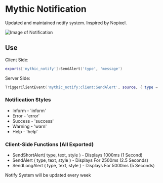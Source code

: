 # Mythic Notification
Updated and maintained notify system. Inspired by Nopixel.

![Image of Notification](https://imgur.com/a/W98K5iC)

## Use

Client Side:
```lua
exports['mythic_notify']:SendAlert('type', 'message')
```
Server Side: 
```lua
TriggerClientEvent('mythic_notify:client:SendAlert', source, { type = 'inform', text = 'message'})
```

### Notification Styles
* Inform - 'inform'
* Error - 'error'
* Success - 'success'
* Warning - 'warn'
* Help - 'help'

### Client-Side Functions (All Exported)
* SendShortAlert( type, text, style ) - Displays 1000ms (1 Second)
* SendAlert ( type, text, style ) - Displays For 2500ms (2.5 Seconds)
* SendLongAlert ( type, text, style ) - Displays For 5000ms (5 Seconds)

Notify System will be updated every week
